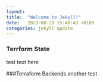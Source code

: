 ```yaml
---
layout: 
title:  "Welcome to Jekyll!"
date:   2023-08-20 15:40:43 +0100
categories: jekyll update
---
```


### Terrform State
test text here

###Terraform Backends
another test